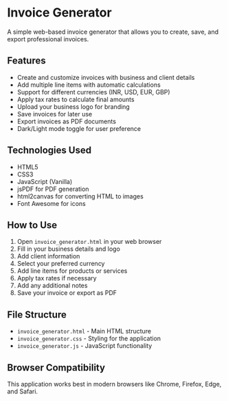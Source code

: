 

# Invoice Generator

A simple web-based invoice generator that allows you to create, save, and export professional invoices.

## Features

- Create and customize invoices with business and client details
- Add multiple line items with automatic calculations
- Support for different currencies (INR, USD, EUR, GBP)
- Apply tax rates to calculate final amounts
- Upload your business logo for branding
- Save invoices for later use
- Export invoices as PDF documents
- Dark/Light mode toggle for user preference

## Technologies Used

- HTML5
- CSS3
- JavaScript (Vanilla)
- jsPDF for PDF generation
- html2canvas for converting HTML to images
- Font Awesome for icons

## How to Use

1. Open `invoice_generator.html` in your web browser
2. Fill in your business details and logo
3. Add client information
4. Select your preferred currency
5. Add line items for products or services
6. Apply tax rates if necessary
7. Add any additional notes
8. Save your invoice or export as PDF

## File Structure

- `invoice_generator.html` - Main HTML structure
- `invoice_generator.css` - Styling for the application
- `invoice_generator.js` - JavaScript functionality

## Browser Compatibility

This application works best in modern browsers like Chrome, Firefox, Edge, and Safari.
